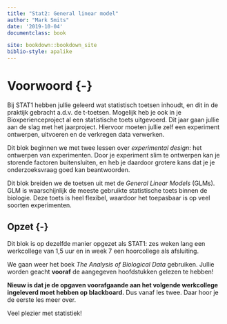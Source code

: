 ```yaml
--- 
title: "Stat2: General linear model"
author: "Mark Smits"
date: '2019-10-04'
documentclass: book

site: bookdown::bookdown_site
biblio-style: apalike
---
```


# Voorwoord {-}
Bij STAT1 hebben jullie geleerd wat statistisch toetsen inhoudt, en dit in de praktijk gebracht a.d.v. de t-toetsen.
Mogelijk heb je ook in je Bioxperienceproject al een statistische toets uitgevoerd.
Dit jaar gaan jullie aan de slag met het jaarproject.
Hiervoor moeten jullie zelf een experiment ontwerpen, uitvoeren en de verkregen data verwerken.

Dit blok beginnen we met twee lessen over *experimental design*: het ontwerpen van experimenten.
Door je experiment slim te ontwerpen kan je storende factoren buitensluiten, en heb je daardoor grotere kans dat je je onderzoeksvraag goed kan beantwoorden.

Dit blok breiden we de toetsen uit met de *General Linear Models* (GLMs). 
GLM is waarschijnlijk de meeste gebruikte statistische toets binnen de biologie.
Deze toets is heel flexibel, waardoor het toepasbaar is op veel soorten experimenten.


## Opzet {-}
Dit blok is op dezelfde manier opgezet als STAT1: zes weken lang een werkcollege van 1,5 uur en in week 7 een hoorcollege als afsluiting.

We gaan weer het boek *The Analysis of Biological Data* gebruiken.
Jullie worden geacht **vooraf** de aangegeven hoofdstukken gelezen te hebben!

**Nieuw is dat je de opgaven voorafgaande aan het volgende werkcollege ingeleverd moet hebben op blackboard.**
Dus vanaf les twee.
Daar hoor je de eerste les meer over.

Veel plezier met statistiek!

